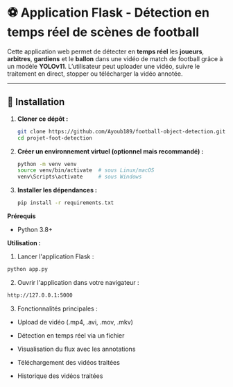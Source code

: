 # ⚽ Application Flask - Détection en temps réel de scènes de football

Cette application web permet de détecter en **temps réel** les **joueurs**, **arbitres**, **gardiens** et le **ballon** dans une vidéo de match de football grâce à un modèle **YOLOv11**. L’utilisateur peut uploader une vidéo, suivre le traitement en direct, stopper ou télécharger la vidéo annotée.

---

## 🚀 Installation

1. **Cloner ce dépôt :**
   ```bash
   git clone https://github.com/Ayoub189/football-object-detection.git
   cd projet-foot-detection
2. **Créer un environnement virtuel (optionnel mais recommandé) :**
   ```bash
   python -m venv venv
   source venv/bin/activate  # sous Linux/macOS
   venv\Scripts\activate     # sous Windows
   ```
3. **Installer les dépendances :**
   ```bash
   pip install -r requirements.txt
   ```
**Prérequis**
- Python 3.8+

**Utilisation :**
1. Lancer l'application Flask :
  ```bash
  python app.py
```
2. Ouvrir l'application dans votre navigateur :
  ```bash
http://127.0.0.1:5000
```
3. Fonctionnalités principales :

- Upload de vidéo (.mp4, .avi, .mov, .mkv)

- Détection en temps réel via un fichier

- Visualisation du flux avec les annotations

- Téléchargement des vidéos traitées

- Historique des vidéos traitées
